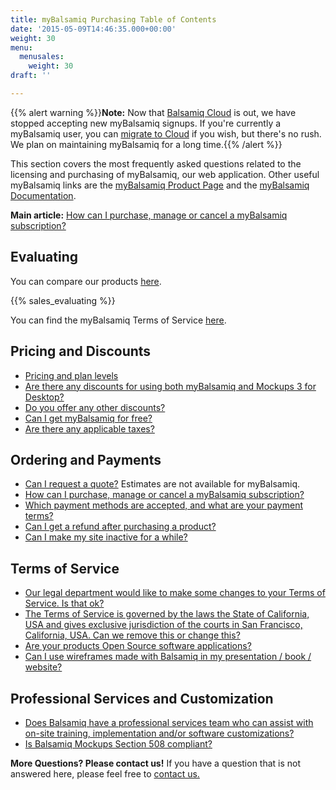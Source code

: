 ```yaml
---
title: myBalsamiq Purchasing Table of Contents
date: '2015-05-09T14:46:35.000+00:00'
weight: 30
menu:
  menusales:
    weight: 30
draft: ''

---
```


{{% alert warning %}}**Note:** Now that [Balsamiq Cloud](https://balsamiq.cloud/) is out, we have stopped accepting new myBalsamiq signups. If you're currently a myBalsamiq user, you can [migrate to Cloud](/sales/mybtocloud) if you wish, but there's no rush. We plan on maintaining myBalsamiq for a long time.{{% /alert %}}

This section covers the most frequently asked questions related to the licensing and purchasing of myBalsamiq, our web application. Other useful myBalsamiq links are the [myBalsamiq Product Page](https://balsamiq.com/products/mockups/mybalsamiq) and the [myBalsamiq Documentation](https://docs.balsamiq.com/mybalsamiq/).

**Main article:** [How can I purchase, manage or cancel a myBalsamiq subscription?](/sales/mybsubscriptions/)

## Evaluating

You can compare our products <a href="https://balsamiq.com/products/">here</a>.

{{% sales_evaluating %}}

You can find the myBalsamiq Terms of Service&nbsp;<a href="https://balsamiq.com/eulas">here</a>.

## Pricing and Discounts

*   [Pricing and plan levels](https://balsamiq.com/buy/#myb)
*   [Are there any discounts for using both myBalsamiq and Mockups 3 for Desktop?](/mybalsamiq/mybanddesktop/#savings-when-using-both-versions)
*   [Do you offer any other discounts?](/sales/discounts/)
*   [Can I get myBalsamiq for free?](https://balsamiq.com/free)
*   [Are there any applicable taxes?](/sales/taxes/)

## Ordering and Payments

*   [Can I request a quote?](/sales/quote/) Estimates are not available for myBalsamiq.
*   [How can I purchase, manage or cancel a myBalsamiq subscription?](/sales/mybsubscriptions/)
*   [Which payment methods are accepted, and what are your payment terms?](/sales/paymentmethods/#subscriptions)
*   [Can I get a refund after purchasing a product?](/sales/refunds/)
*   [Can I make my site inactive for a while?](/sales/hibernate/)

## Terms of Service

*   [Our legal department would like to make some changes to your Terms of Service. Is that ok?](/sales/customeula/)
*   [The Terms of Service is governed by the laws the State of California, USA and gives exclusive jurisdiction of the courts in San Francisco, California, USA. Can we remove this or change this?](/sales/jurisdiction/)
*   [Are your products Open Source software applications?](/sales/opensource/)
*   [Can I use wireframes made with Balsamiq in my presentation / book / website?](/sales/ipownership/)

## Professional Services and Customization

*   [Does Balsamiq have a professional services team who can assist with on-site training, implementation and/or software customizations?](/sales/training/)
*   [Is Balsamiq Mockups Section 508 compliant?](/sales/508/)

​**More Questions? Please contact us!** If you have a question that is not answered here, please feel free to [contact us.](mailto:sales@balsamiq.com?subject=I%20have%20questions%20about%20purchasing%20myBalsamiq)
